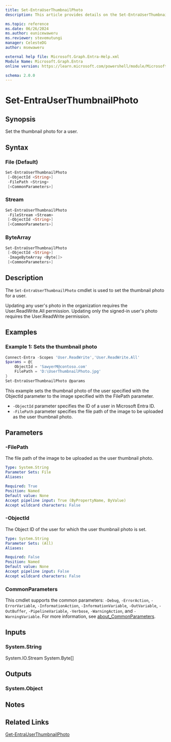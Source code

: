 ```yaml
---
title: Set-EntraUserThumbnailPhoto
description: This article provides details on the Set-EntraUserThumbnailPhoto command.

ms.topic: reference
ms.date: 06/26/2024
ms.author: eunicewaweru
ms.reviewer: stevemutungi
manager: CelesteDG
author: msewaweru

external help file: Microsoft.Graph.Entra-Help.xml
Module Name: Microsoft.Graph.Entra
online version: https://learn.microsoft.com/powershell/module/Microsoft.Graph.Entra/Set-EntraUserThumbnailPhoto

schema: 2.0.0
---
```


# Set-EntraUserThumbnailPhoto

## Synopsis

Set the thumbnail photo for a user.

## Syntax

### File (Default)

```powershell
Set-EntraUserThumbnailPhoto
 [-ObjectId <String>]
 -FilePath <String>
 [<CommonParameters>]
```

### Stream

```powershell
Set-EntraUserThumbnailPhoto
 -FileStream <Stream>
 [-ObjectId <String>]
 [<CommonParameters>]
```

### ByteArray

```powershell
Set-EntraUserThumbnailPhoto
 [-ObjectId <String>]
 -ImageByteArray <Byte[]>
 [<CommonParameters>]
```

## Description

The `Set-EntraUserThumbnailPhoto` cmdlet is used to set the thumbnail photo for a user.

Updating any user's photo in the organization requires the User.ReadWrite.All permission. Updating only the signed-in user's photo requires the User.ReadWrite permission.

## Examples

### Example 1: Sets the thumbnail photo

```powershell
Connect-Entra -Scopes 'User.ReadWrite','User.ReadWrite.All'
$params = @{
    ObjectId = 'SawyerM@contoso.com'
    FilePath = 'D:\UserThumbnailPhoto.jpg'
}
Set-EntraUserThumbnailPhoto @params
```

This example sets the thumbnail photo of the user specified with the ObjectId parameter to the image specified with the FilePath parameter.

- `-ObjectId` parameter specifies the ID of a user in Microsoft Entra ID.
- `-FilePath` parameter specifies the file path of the image to be uploaded as the user thumbnail photo.

## Parameters

### -FilePath

The file path of the image to be uploaded as the user thumbnail photo.

```yaml
Type: System.String
Parameter Sets: File
Aliases:

Required: True
Position: Named
Default value: None
Accept pipeline input: True (ByPropertyName, ByValue)
Accept wildcard characters: False
```

### -ObjectId

The Object ID of the user for which the user thumbnail photo is set.

```yaml
Type: System.String
Parameter Sets: (All)
Aliases:

Required: False
Position: Named
Default value: None
Accept pipeline input: False
Accept wildcard characters: False
```

### CommonParameters

This cmdlet supports the common parameters: `-Debug`, `-ErrorAction`, `-ErrorVariable`, `-InformationAction`, `-InformationVariable`, `-OutVariable`, `-OutBuffer`, `-PipelineVariable`, `-Verbose`, `-WarningAction`, and `-WarningVariable`. For more information, see [about_CommonParameters](https://go.microsoft.com/fwlink/?LinkID=113216).

## Inputs

### System.String

System.IO.Stream System.Byte\[\]

## Outputs

### System.Object

## Notes

## Related Links

[Get-EntraUserThumbnailPhoto](Get-EntraUserThumbnailPhoto.md)
